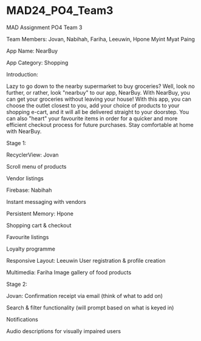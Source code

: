 # MAD24_PO4_Team3
MAD Assignment PO4 Team 3

Team Members:
Jovan,
Nabihah,
Fariha,
Leeuwin,
Hpone Myint Myat Paing

App Name: NearBuy

App Category: Shopping

Introduction:

Lazy to go down to the nearby supermarket to buy groceries? Well, look no further, or rather, look "nearbuy" to our app, NearBuy.
With NearBuy, you can get your groceries without leaving your house!
With this app, you can choose the outlet closest to you, add your choice of products to your shopping e-cart, and it will all be delivered straight to your doorstep.
You can also "heart" your favourite items in order for a quicker and more efficient checkout process for future purchases.
Stay comfortable at home with NearBuy.

Stage 1: 

RecyclerView: Jovan

Scroll menu of products

Vendor listings

Firebase: Nabihah

Instant messaging with vendors

Persistent Memory: Hpone

Shopping cart & checkout

Favourite listings

Loyalty programme

Responsive Layout: Leeuwin
User registration & profile creation

Multimedia: Fariha
Image gallery of food products



Stage 2:

Jovan:
Confirmation receipt via email (think of what to add on)

Search & filter functionality (will prompt based on what is keyed in)

Notifications

Audio descriptions for visually impaired users
